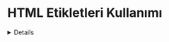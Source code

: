 <h1> HTML Etikletleri Kullanımı</h1>
<details>
<h2>240925</h2>
<p><li>UYGULAMA1: HTML İle Başlık Oluşturma</li></p>
<p><li>UYGULAMA2: Paragraf Etiketi Kullanımı</li></p>
<p><li>UYGULAMA3: Biçimlendirme Etiketleri Kullanımı</li></p>
<p><li>UYGULAMA4: Sıralı Sırasız Liste Kullanımı</li></p>


<h2>241002</h2>
<p><li>LIST1: İç İçe Liste Öğrenme</li></p>
<p><li>LIST2: İç İçe Liste Yapma</li></p>
<p><li>TABLE: Tablo Satırı ve Hücre Öğrenme</li></p>
<p><li>TABLE2: Tablo İçinde Colspan Rowspan ve Caption Öğrenme</li></p>
<p><li>TABLE3: Tablo 2 ile Aynı</li></p>

<h2>241009</h2>
<p><li>JPEG1: Tablo İçinde Resim Ekleme (Meyveli)</li></p>
<p><li>JPEG2: Tablo İçinde Resim Ekleme (İstanbul Resimli)</li></p>
<p><li>JPEG3: Tablo İçinde Resim Ekleme (Öğrenci Kimlik Kartı)</li></p>

<h2>202016</h2>
<p><li>QUIZ COZUM: İkinci Quiz Çözüm</li></p>
<p><li>TABLE: Resimli Tablo</li></p>
<p><li>PICSUM: Picsum Uygulamasından Rastegele Resim Ekleme</li></p>
<p><li>VIDEO: Video Ekleme</li></p>
<p><li>VIDEOLU TABLO: Videolu Tablo Ekleme</li></p>

<h2>241023</h2>
<p><li>UYGULAMA1: Web Sayfalarına Etkileşim Verme</li></p>


</details>




